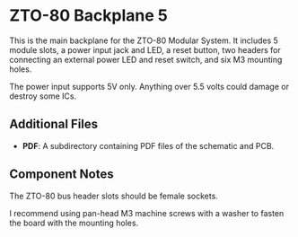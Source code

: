 # ZTO-80 Backplane 5
This is the main backplane for the ZTO-80 Modular System. It includes 5 module slots, a power input jack and LED, a reset button, two headers for connecting an external power LED and reset switch, and six M3 mounting holes.

The power input supports 5V only. Anything over 5.5 volts could damage or destroy some ICs.

## Additional Files
- **PDF**: A subdirectory containing PDF files of the schematic and PCB.

## Component Notes
The ZTO-80 bus header slots should be female sockets.

I recommend using pan-head M3 machine screws with a washer to fasten the board with the mounting holes.
